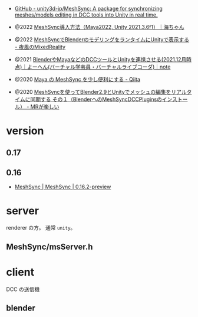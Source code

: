 - [GitHub - unity3d-jp/MeshSync: A package for synchronizing meshes/models editing in DCC tools into Unity in real time.](https://github.com/unity3d-jp/MeshSync)

- @2022 [MeshSync導入方法（Maya2022, Unity 2021.3.6f1）｜海ちゃん](https://note.com/tamtam_wa/n/ne928be04c52f)
- @2022 [MeshSyncでBlenderのモデリングをランタイムにUnityで表示する - 夜風のMixedReality](https://redhologerbera.hatenablog.com/entry/2022/05/25/214223)
- @2021 [BlenderやMayaなどのDCCツールとUnityを連携させる(2021.12月時点)｜よーへん(バーチャル学芸員・バーチャルライブコーダ)｜note](https://note.com/361yohen/n/ne4672a49a6f7)
- @2020 [Maya の MeshSync を少し便利にする - Qiita](https://qiita.com/sho7noka/items/10a9c07c8a6c2350afa3)
- @2020 [MeshSyncを使ってBlender2.9とUnityでメッシュの編集をリアルタイムに同期する その１（BlenderへのMeshSyncDCCPluginsのインストール） - MRが楽しい](https://bluebirdofoz.hatenablog.com/entry/2020/11/18/231857)

# version

## 0.17

## 0.16

- [MeshSync | MeshSync | 0.16.2-preview](https://docs.unity3d.com/ja/Packages/com.unity.meshsync@0.16/manual/index.html)

# server

renderer の方。
通常 `unity`。

## MeshSync/msServer.h

# client

DCC の送信機

## blender

